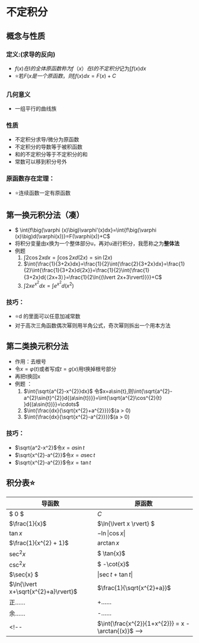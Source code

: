 # 不定积分
## 概念与性质
### 定义:(求导的反向)
- $f(x)在I的全体原函数称为f（x）在I的不定积分$记为$\int{f(x)dx}$
- ⭐若$F(x是一个原函数，则\int f(x)dx = F(x)+C$
### 几何意义
- 一组平行的曲线族
### 性质
- 不定积分求导/微分为原函数
- 不定积分的导数等于被积函数
- 和的不定积分等于不定积分的和
- 常数可以移到积分号外
### 原函数存在定理：
- ⭐连续函数一定有原函数

## 第一换元积分法（凑）
- $ \int{f\big(\varphi  (x)\big)\varphi'(x)dx}=\int{f\big(\varphi  (x)\big)d(\varphi(x))}=F(\varphi(x))+C$
- 将积分变量由x换为一个整体部分u，再对u进行积分，我愿称之为**整体法**
- 例题
  1. $\int{2\cos{2x}dx}=\int{\cos{2x}d{(2x)}=\sin{(2x)}}$
  2. $\int{\frac{1}{3+2x}dx}=\frac{1}{2}\int{\frac{2}{3+2x}dx}=\frac{1}{2}\int{\frac{1}{3+2x}d{2x}}=\frac{1}{2}\int{\frac{1}{3+2x}d{（2x+3）}=\frac{1}{2\ln{(\lvert 2x+3\rvert)}}}+C$
  3. $\int{2xe^{x^2}dx}= \int{e^{x^{2}}d{(x^{2})}}$
### 技巧：
  - ⭐d 的里面可以任意加减常数
  - 对于高次三角函数偶次幂则用半角公式，奇次幂则拆出一个用本方法
## 第二类换元积分法
- 作用：去根号
- 令$x=\varphi(t)$或者写成$t=g(x)$用t换掉根号部分
- 再把t换回x
- 例题 ：
  1. $\int{\sqrt{a^{2}-x^{2}}dx}$
  令$x=a\sin{t},则\int{\sqrt{a^{2}-a^{2}\sin{t}^{2}}d{(a\sin{t})}}=\int{\sqrt{a^{2}\cos^{2}{t} }d{(a\sin{t})}}=\cdots$ 
  1. $\int{\frac{dx}{\sqrt{x^{2}+a^{2}}}}$(a > 0)
  2. $\int{\frac{dx}{\sqrt{x^{2}-a^{2}}}}$(a > 0)
### 技巧：
- $\sqrt{a^2-x^2}$令$x=a\sin{t}$
- $\sqrt{x^{2}-a^{2}}$令$x=a\sec{t}$
- $\sqrt{x^{2}-a^{2}}$令$x=\tan{t}$


## 积分表⭐
|导函数|原函数|
|-------|------|
|$ 0  $ |$C$  
|$\frac{1}{x}$  | $\ln{\lvert x \rvert} $
|$\tan{x}$      |$-\ln {\lvert \cos{x} \rvert }$
|$\frac{1}{x^{2} + 1}$|$\arctan{x}$
|$\sec^{2}{x}$ | $ \tan{x}$
|$\csc^{2}{x}$ | $ -\cot{x}$
|$\sec{x}      $ | $\lvert\sec{t}+\tan{t}\rvert$
|$\ln{\lvert  x+\sqrt{x^{2}+a}\rvert}$|$\frac{1}{\sqrt{x^{2}+a}}$
|正……                           | +……
|余……                           |-……
<!-- |$\int{\frac{x^{2}}{1+x^{2}}} = x - \arctan{(x)}$ -->
<!-- $\frac{d}{dx}\tan{x}$ -->
<!-- $\begin{bmatrix}  a & b  \\   c & -a \\  \end{bmatrix}, a^{2}+bc=1$ -->
<!-- css样式 -->
<!-- <style>
strong,h2,h3,h4 {color : #7acac1 !important;}
a { color : #6c9c6c !important;}
h1,p,li { 
color: #999 !important;
font-size : 18 px !important;
}
h1,h2,h3,h4,li,a,strong,font {
  font-family : '仓耳今楷03' !important;
}
body { background-color : #263238 !important;
          font-size: 18 px !important;
        }
</style> -->